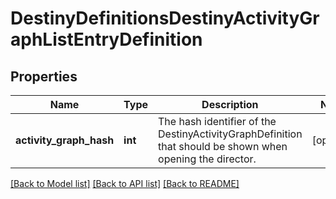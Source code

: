 # DestinyDefinitionsDestinyActivityGraphListEntryDefinition

## Properties
Name | Type | Description | Notes
------------ | ------------- | ------------- | -------------
**activity_graph_hash** | **int** | The hash identifier of the DestinyActivityGraphDefinition that should be shown when opening the director. | [optional] 

[[Back to Model list]](../README.md#documentation-for-models) [[Back to API list]](../README.md#documentation-for-api-endpoints) [[Back to README]](../README.md)



